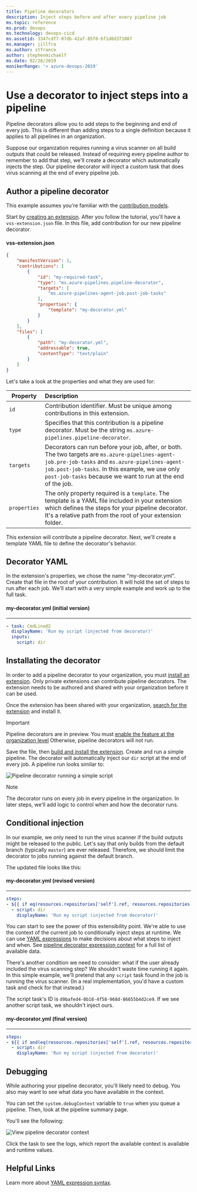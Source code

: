 ```yaml
---
title: Pipeline decorators
description: Inject steps before and after every pipeline job
ms.topic: reference
ms.prod: devops
ms.technology: devops-cicd
ms.assetid: 3347cdf7-07db-42af-85f0-6f1d8d371087
ms.manager: jillfra
ms.author: stfrance
author: stephenmichaelf
ms.date: 02/28/2019
monikerRange: '> azure-devops-2019'
---
```


# Use a decorator to inject steps into a pipeline

Pipeline decorators allow you to add steps to the beginning and end of every job.
This is different than adding steps to a single definition because it applies to all pipelines in an organization.

Suppose our organization requires running a virus scanner on all build outputs that could be released.
Instead of requiring every pipeline author to remember to add that step, we'll create a decorator which automatically injects the step.
Our pipeline decorator will inject a custom task that does virus scanning at the end of every pipeline job.

## Author a pipeline decorator

This example assumes you're familiar with the [contribution models](contributions-overview.md).

Start by [creating an extension](add-build-task.md#step-3-create-the-extension-manifest-file).
After you follow the tutorial, you'll have a `vss-extension.json` file.
In this file, add contribution for our new pipeline decorator.

#### vss-extension.json
```json
{
    "manifestVersion": 1,
    "contributions": [
        {
            "id": "my-required-task",
            "type": "ms.azure-pipelines.pipeline-decorator",
            "targets": [
                "ms.azure-pipelines-agent-job.post-job-tasks"
            ],
            "properties": {
                "template": "my-decorator.yml"
            }
        }
    ],
    "files": [
        {
            "path": "my-decorator.yml",
            "addressable": true,
            "contentType": "text/plain"
        }
    ]
}
```

Let's take a look at the properties and what they are used for:

| Property | Description |
| ------------- |:-------------|
| `id` | Contribution identifier. Must be unique among contributions in this extension. |
| `type` | Specifies that this contribution is a pipeline decorator. Must be the string `ms.azure-pipelines.pipeline-decorator`. |
| `targets` | Decorators can run before your job, after, or both. The two targets are `ms.azure-pipelines-agent-job.pre-job-tasks` and `ms.azure-pipelines-agent-job.post-job-tasks`. In this example, we use only `post-job-tasks` because we want to run at the end of the job. |
| `properties` | The only property required is a `template`. The template is a YAML file included in your extension which defines the steps for your pipeline decorator. It's a relative path from the root of your extension folder. |

This extension will contribute a pipeline decorator.
Next, we'll create a template YAML file to define the decorator's behavior.

## Decorator YAML

In the extension's properties, we chose the name "my-decorator.yml".
Create that file in the root of your contribution.
It will hold the set of steps to run after each job.
We'll start with a very simple example and work up to the full task.

#### my-decorator.yml (initial version)
------
```yaml
- task: CmdLine@2
  displayName: 'Run my script (injected from decorator)'
  inputs:
    script: dir
```

## Installating the decorator

In order to add a pipeline decorator to your organization, you must [install an extension](../../marketplace/install-extension.md).
Only private extensions can contribute pipeline decorators.
The extension needs to be authored and shared with your organization before it can be used.

Once the extension has been shared with your organization, [search for the extension](https://marketplace.visualstudio.com/search?term=tag%3APipeline%20decorator&target=AzureDevOps&category=All%20categories&visibilityQuery=all&sortBy=Relevance) and install it.

> [!IMPORTANT]
> Pipeline decorators are in preview.
> You must [enable the feature at the organization level](../../project/navigation/preview-features.md#enable-features-at-the-organization-level-for-all-users)
> Otherwise, pipeline decorators will not run.

Save the file, then [build and install the extension](../get-started/node.md).
Create and run a simple pipeline.
The decorator will automatically inject our `dir` script at the end of every job.
A pipeline run looks similar to:

![Pipeline decorator running a simple script](_img/mydecorator-runmyscript.png)

> [!NOTE] 
> The decorator runs on every job in every pipeline in the organization.
> In later steps, we'll add logic to control when and how the decorator runs.

## Conditional injection

In our example, we only need to run the virus scanner if the build outputs might be released to the public.
Let's say that only builds from the default branch (typically `master`) are ever released.
Therefore, we should limit the decorator to jobs running against the default branch.

The updated file looks like this:

#### my-decorator.yml (revised version)
------
```yaml
steps:
- ${{ if eq(resources.repositories['self'].ref, resources.repositories['self'].defaultBranch) }}:
  - script: dir
    displayName: 'Run my script (injected from decorator)'
```

You can start to see the power of this extensibility point.
We're able to use the context of the current job to conditionally inject steps at runtime.
We can use [YAML expressions](../../pipelines/process/expressions.md) to make decisions about what steps to inject and when.
See [pipeline decorator expression context](pipeline-decorator-context.md) for a full list of available data.

There's another condition we need to consider: what if the user already included the virus scanning step?
We shouldn't waste time running it again.
In this simple example, we'll pretend that any `script` task found in the job is running the virus scanner.
(In a real implementation, you'd have a custom task and check for that instead.)

The script task's ID is `d9bafed4-0b18-4f58-968d-86655b4d2ce9`.
If we see another script task, we shouldn't inject ours.

#### my-decorator.yml (final version)
------
```yaml
steps:
- ${{ if and(eq(resources.repositories['self'].ref, resources.repositories['self'].defaultBranch), not(containsValue(job.steps.*.task.id, 'd9bafed4-0b18-4f58-968d-86655b4d2ce9'))) }}:
  - script: dir
    displayName: 'Run my script (injected from decorator)'
```

<!--## Limitations

#### Scoping

You cannot scope the contribution to apply to certain pipelines within your organization. When you install the extension it applies to all jobs across your organization.

#### Endpoints

For now, you can't specify endpoints like SonarQube with pipeline decorators.

#### Source control

Pipeline decorators currently work with Azure Dev Ops Git and GitHub. They do not work for other source control providers.
-->
## Debugging

While authoring your pipeline decorator, you'll likely need to debug.
You also may want to see what data you have available in the context.

You can set the `system.debugContext` variable to `true` when you queue a pipeline.
Then, look at the pipeline summary page.

You'll see the following:

![View pipeline decorator context](_img/system-debugcontext.png)

Click the task to see the logs, which report the available context is available and runtime values.

## Helpful Links

Learn more about [YAML expression syntax](../../pipelines/process/expressions.md#functions).
